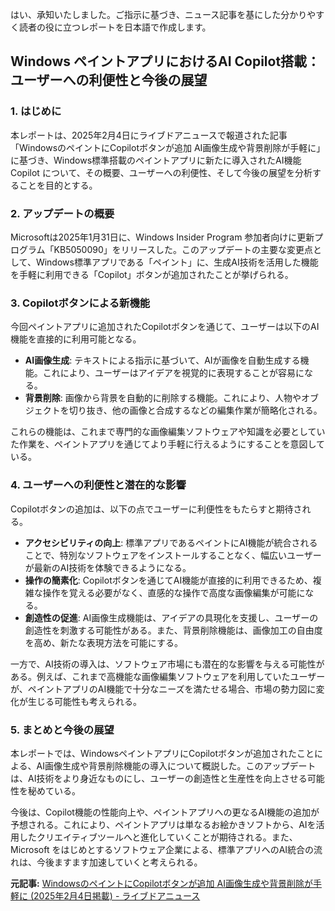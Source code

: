 はい、承知いたしました。ご指示に基づき、ニュース記事を基にした分かりやすく読者の役に立つレポートを日本語で作成します。

## Windows ペイントアプリにおけるAI Copilot搭載：ユーザーへの利便性と今後の展望

### 1. はじめに

本レポートは、2025年2月4日にライブドアニュースで報道された記事「WindowsのペイントにCopilotボタンが追加 AI画像生成や背景削除が手軽に」に基づき、Windows標準搭載のペイントアプリに新たに導入されたAI機能 Copilot について、その概要、ユーザーへの利便性、そして今後の展望を分析することを目的とする。

### 2. アップデートの概要

Microsoftは2025年1月31日に、Windows Insider Program 参加者向けに更新プログラム「KB5050090」をリリースした。このアップデートの主要な変更点として、Windows標準アプリである「ペイント」に、生成AI技術を活用した機能を手軽に利用できる「Copilot」ボタンが追加されたことが挙げられる。

### 3. Copilotボタンによる新機能

今回ペイントアプリに追加されたCopilotボタンを通じて、ユーザーは以下のAI機能を直接的に利用可能となる。

*   **AI画像生成**: テキストによる指示に基づいて、AIが画像を自動生成する機能。これにより、ユーザーはアイデアを視覚的に表現することが容易になる。
*   **背景削除**: 画像から背景を自動的に削除する機能。これにより、人物やオブジェクトを切り抜き、他の画像と合成するなどの編集作業が簡略化される。

これらの機能は、これまで専門的な画像編集ソフトウェアや知識を必要としていた作業を、ペイントアプリを通じてより手軽に行えるようにすることを意図している。

### 4. ユーザーへの利便性と潜在的な影響

Copilotボタンの追加は、以下の点でユーザーに利便性をもたらすと期待される。

*   **アクセシビリティの向上**: 標準アプリであるペイントにAI機能が統合されることで、特別なソフトウェアをインストールすることなく、幅広いユーザーが最新のAI技術を体験できるようになる。
*   **操作の簡素化**: Copilotボタンを通じてAI機能が直接的に利用できるため、複雑な操作を覚える必要がなく、直感的な操作で高度な画像編集が可能になる。
*   **創造性の促進**: AI画像生成機能は、アイデアの具現化を支援し、ユーザーの創造性を刺激する可能性がある。また、背景削除機能は、画像加工の自由度を高め、新たな表現方法を可能にする。

一方で、AI技術の導入は、ソフトウェア市場にも潜在的な影響を与える可能性がある。例えば、これまで高機能な画像編集ソフトウェアを利用していたユーザーが、ペイントアプリのAI機能で十分なニーズを満たせる場合、市場の勢力図に変化が生じる可能性も考えられる。

### 5. まとめと今後の展望

本レポートでは、WindowsペイントアプリにCopilotボタンが追加されたことによる、AI画像生成や背景削除機能の導入について概説した。このアップデートは、AI技術をより身近なものにし、ユーザーの創造性と生産性を向上させる可能性を秘めている。

今後は、Copilot機能の性能向上や、ペイントアプリへの更なるAI機能の追加が予想される。これにより、ペイントアプリは単なるお絵かきソフトから、AIを活用したクリエイティブツールへと進化していくことが期待される。また、Microsoft をはじめとするソフトウェア企業による、標準アプリへのAI統合の流れは、今後ますます加速していくと考えられる。

**元記事:** [WindowsのペイントにCopilotボタンが追加 AI画像生成や背景削除が手軽に (2025年2月4日掲載) - ライブドアニュース](https://news.livedoor.com/topics/detail/28079095/)